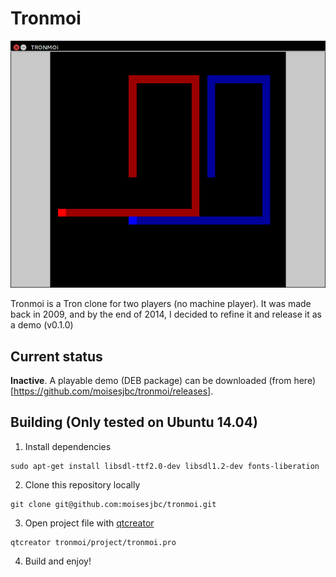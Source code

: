 # Tronmoi

![Tronmoi screenshot](img/tronmoi.png "Tronmoi screenshot")

Tronmoi is a Tron clone for two players (no machine player). It was made back in 2009, and by the end of 2014, I decided to refine it and release it as a demo (v0.1.0)

## Current status

**Inactive**. A playable demo (DEB package) can be downloaded (from here)[https://github.com/moisesjbc/tronmoi/releases].

## Building (Only tested on Ubuntu 14.04)

1. Install dependencies

 ```
 sudo apt-get install libsdl-ttf2.0-dev libsdl1.2-dev fonts-liberation
 ```

2. Clone this repository locally

 ```
 git clone git@github.com:moisesjbc/tronmoi.git 
 ```

3. Open project file with [qtcreator](http://qt-project.org/wiki/Category:Tools::QtCreator)

 ```
 qtcreator tronmoi/project/tronmoi.pro
 ```

4. Build and enjoy!
